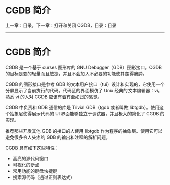 # CGDB 简介

上一章：目录，下一章：打开和关闭 CGDB，目录：目录

* * *

# CGDB 简介

CGDB 是一个基于 curses 图形库的 GNU Debugger（GDB）图形接口。CGDB 的目标是变的轻量而且敏捷，并且不会加入不必要的功能使其变得臃肿。

CGDB 的图形接口是参考 GDB 的文本用户接口（tui）设计和实现的，它使用一个分屏显示了当前执行的代码。代码区的界面模仿了 Unix 经典的文本编辑器：vi。熟悉 vi 的人对 CGDB 应该有着宾至如归的感觉。

CGDB 中负责和 GDB 通信的库是 Trivial GDB（tgdb 或者叫做 libtgdb）。使用这个抽象层使得展示代码的 UI 界面能够独立于调试器，并且极大的简化了 CGDB 的实现。

推荐那些开发其他 GDB 的接口的人使用 libtgdb 作为程序的抽象层。使用它可以避免很多令人头疼的 GDB 的输出和注释的解析问题。

CGDB 具有如下这些特性：

*   高亮的源代码窗口
*   可视化的断点
*   常用功能的键盘快捷键
*   搜索源代码（通过正则表达式）